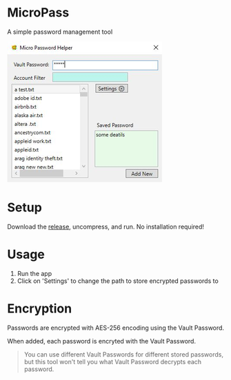 # MicroPass
A simple password management tool

![screenshot of the app](Capture.JPG)

# Setup
Download the [release](https://github.com/GuMiner/MicroPass/releases/tag/v2.0), uncompress, and run. No installation required!

# Usage
1. Run the app
2. Click on 'Settings' to change the path to store encrypted passwords to

# Encryption
Passwords are encrypted with AES-256 encoding using the Vault Password.

When added, each password is encryted with the Vault Password.
> You can use different Vault Passwords for different stored passwords, but this tool won't tell you what Vault Password decrypts each password.